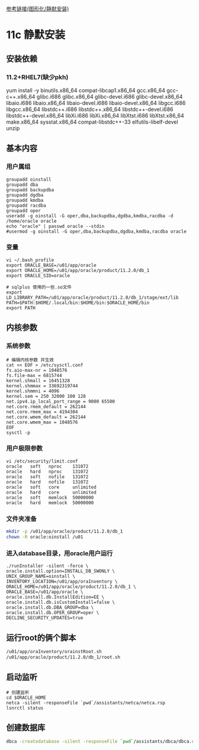 [参考链接(图形化/静默安装)](https://blog.csdn.net/bjywxc/article/details/104696121/)

# 11c 静默安装

##  安装依赖

### 11.2+RHEL7(缺少pkh)

yum install -y binutils.x86_64 compat-libcap1.x86_64 gcc.x86_64 gcc-c++.x86_64 glibc.i686 glibc.x86_64 glibc-devel.i686 glibc-devel.x86_64 libaio.i686 libaio.x86_64 libaio-devel.i686 libaio-devel.x86_64 libgcc.i686 libgcc.x86_64 libstdc++.i686 libstdc++.x86_64 libstdc++-devel.i686 libstdc++-devel.x86_64 libXi.i686 libXi.x86_64 libXtst.i686 libXtst.x86_64 make.x86_64 sysstat.x86_64 compat-libstdc++-33 elfutils-libelf-devel unzip

## 基本内容

### 用户属组

```shell
groupadd oinstall
groupadd dba
groupadd backupdba
groupadd dgdba
groupadd kmdba
groupadd racdba
groupadd oper
useradd -g oinstall -G oper,dba,backupdba,dgdba,kmdba,racdba -d /home/oracle oracle
echo "oracle" | passwd oracle --stdin
#usermod -g oinstall -G oper,dba,backupdba,dgdba,kmdba,racdba oracle
```

### 变量

```shell
vi ~/.bash_profile
export ORACLE_BASE=/u01/app/oracle
export ORACLE_HOME=/u01/app/oracle/product/11.2.0/db_1
export ORACLE_SID=oracle

# sqlplus 使用的一些.so文件
export LD_LIBRARY_PATH=/u01/app/oracle/product/11.2.0/db_1/stage/ext/lib
PATH=$PATH:$HOME/.local/bin:$HOME/bin:$ORACLE_HOME/bin
export PATH
```

## 内核参数

### 系统参数

```shell
# 编辑内核参数 并生效
cat << EOF > /etc/sysctl.conf 
fs.aio-max-nr = 1048576
fs.file-max = 6815744
kernel.shmall = 16451328
kernel.shmmax = 33692319744
kernel.shmmni = 4096
kernel.sem = 250 32000 100 128
net.ipv4.ip_local_port_range = 9000 65500
net.core.rmem_default = 262144
net.core.rmem_max = 4194304
net.core.wmem_default = 262144
net.core.wmem_max = 1048576
EOF 
sysctl -p
```

### 用户极限参数

```shell
vi /etc/security/limit.conf
oracle   soft   nproc    131072
oracle   hard   nproc    131072
oracle   soft   nofile   131072
oracle   hard   nofile   131072
oracle   soft   core     unlimited
oracle   hard   core     unlimited
oracle   soft   memlock  50000000
oracle   hard   memlock  50000000
```

### 文件夹准备

```bash
mkdir -p /u01/app/oracle/product/11.2.0/db_1
chown -R oracle:oinstall /u01

```

### 进入database目录，用oracle用户运行

```shell
./runInstaller -silent -force \
oracle.install.option=INSTALL_DB_SWONLY \
UNIX_GROUP_NAME=oinstall \
INVENTORY_LOCATION=/u01/app/oraInventory \
ORACLE_HOME=/u01/app/oracle/product/11.2.0/db_1 \
ORACLE_BASE=/u01/app/oracle \
oracle.install.db.InstallEdition=EE \
oracle.install.db.isCustomInstall=false \
oracle.install.db.DBA_GROUP=dba \
oracle.install.db.OPER_GROUP=oper \
DECLINE_SECURITY_UPDATES=true
```

## 运行root的俩个脚本

```bash
/u01/app/oraInventory/orainstRoot.sh
/u01/app/oracle/product/11.2.0/db_1/root.sh
```

## 启动监听

```shell
# 创建监听
cd $ORACLE_HOME
netca -silent -responseFile `pwd`/assistants/netca/netca.rsp
lsnrctl status
```

## 创建数据库

```bash
dbca -createdatabase -silent -responseFile `pwd`/assistants/dbca/dbca.rsp
```

